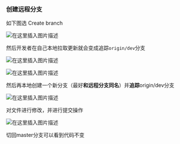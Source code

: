### 创建远程分支

如下图选 Create branch

![在这里插入图片描述](image/7013bdd3310a4541b5805065e4328262.png#pic_center)

然后开发者在自己本地拉取更新就会变成追踪`origin/dev`分支

![在这里插入图片描述](image/99f6192e048f4c12a4a464e02ecee3bd.png#pic_center)

![在这里插入图片描述](image/c9aa38041b6a4e41b9e254c074b0f9f1.png#pic_center)

然后再本地创建一个新分支（最好**和远程分支同名**）并**追踪**origin/dev分支

![在这里插入图片描述](image/07f0eb9082f64493a9c4b046979680ec.png#pic_center)

对文件进行修改，并进行提交操作

![在这里插入图片描述](image/84de51857949415ca0c454b54d888671.png#pic_center)

切回master分支可以看到代码不变